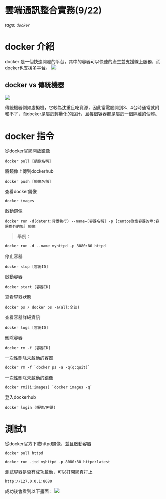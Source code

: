 # 雲端通訊整合實務(9/22)
###### tags: `docker`

# docker 介紹

docker 是一個快速開發的平台，其中的容器可以快速的產生並支援線上服務，而docker也支援多平台。
![](https://i.imgur.com/SvjEnLx.jpg)


## docker vs 傳統機器

![](https://i.imgur.com/KbWg5YP.png)

傳統機器例如虛擬機，它較為沈重且吃資源，因此當電腦開到3、4台時通常就附和不了，而docker是屬於輕量化的設計，且每個容器都是屬於一個隔離的個體。

# docker 指令

從docker官網開放鏡像
```
docker pull [鏡像名稱]
```
將鏡像上傳到dockerhub
```
docker push [鏡像名稱]
```
查看docker鏡像
```
docker images
```
啟動鏡像
```
docker run -d(detent:背景執行) --name=[容器名稱] -p [centos對應容器的埠:容器對外的埠] 鏡像
```
> 舉例：
```
docker run -d --name myhttpd -p 8080:80 httpd
```
停止容器
```
docker stop [容器ID]
```

啟動容器
```
docker start [容器ID]
```
查看容器狀態
```
docker ps / docker ps -a(all:全部)
```
查看容器詳細資訊
```
docker logs [容器ID]
```
刪除容器
```
docker rm -f [容器ID]
```
一次性刪除未啟動的容器
```
docker rm -f `docker ps -a -q(q:quit)`
```
一次性刪除未啟動的鏡像
```
docker rmi(i:images) `docker images -q`
```
登入dockerhub
```
docker login (帳號/密碼)
```
# 測試1

從docker官方下載httpd鏡像，並且啟動容器
```
docker pull httpd
```
```
docker run -itd myhttpd -p 8080:80 httpd:latest
```
測試容器是否有成功啟動，可以打開網頁打上
```
http://127.0.0.1:8080
```
成功後會看到以下畫面：
![](https://i.imgur.com/K7JQepU.png)
